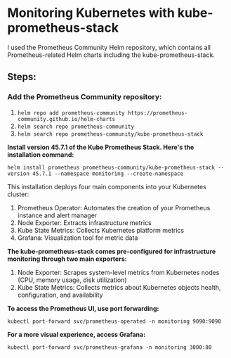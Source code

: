 # Monitoring Kubernetes with kube-prometheus-stack

I used the Prometheus Community Helm repository, which contains all Prometheus-related Helm charts including the kube-prometheus-stack.

## Steps:

### Add the Prometheus Community repository:

1. `helm repo add prometheus-community https://prometheus-community.github.io/helm-charts`
2. `helm search repo prometheus-community`
3. `helm search repo prometheus-community/kube-prometheus-stack`

**Install version 45.7.1 of the Kube Prometheus Stack. Here's the installation command:**

`helm install prometheus prometheus-community/kube-prometheus-stack --version 45.7.1 --namespace monitoring --create-namespace`

This installation deploys four main components into your Kubernetes cluster:

1. Prometheus Operator: Automates the creation of your Prometheus instance and alert manager  
2. Node Exporter: Extracts infrastructure metrics  
3. Kube State Metrics: Collects Kubernetes platform metrics  
4. Grafana: Visualization tool for metric data  

**The kube-prometheus-stack comes pre-configured for infrastructure monitoring through two main exporters:**

1. Node Exporter: Scrapes system-level metrics from Kubernetes nodes (CPU, memory usage, disk utilization)  
2. Kube State Metrics: Collects metrics about Kubernetes objects health, configuration, and availability  

**To access the Prometheus UI, use port forwarding:**

`kubectl port-forward svc/prometheus-operated -n monitoring 9090:9090`

**For a more visual experience, access Grafana:**

`kubectl port-forward svc/prometheus-grafana -n monitoring 3000:80`
